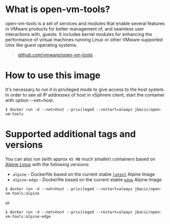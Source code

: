 # What is open-vm-tools?

open-vm-tools is a set of services and modules that enable several features in VMware products for better management of, and seamless user interactions with, guests. It includes kernel modules for enhancing the performance of virtual machines running Linux or other VMware supported Unix like guest operating systems.

> [github.com/vmware/open-vm-tools](https://github.com/vmware/open-vm-tools)

# How to use this image

It's necessary to run it in privileged mode to give access to the host system. In order to see all IP addresses of host in vSphrere client, start the container with option --net=host.

```console
$ docker run -d --net=host --privileged --restart=always jbacic/open-vm-tools
```

# Supported additional tags and versions

You can also run (with approx `45 MB` much smaller) containers based on [Alpine Linux](https://alpinelinux.org) with the following versions:

* `alpine` - Dockerfile based on the current stable [`latest`](https://hub.docker.com/_/alpine/) Alpine Image
* `alpine-edge`  - Dockerfile based on the current stable [`edge`](https://hub.docker.com/_/alpine/) Alpine Image

```console
$ docker run -d --net=host --privileged --restart=always jbacic/open-vm-tools:alpine
```
or
```console
$ docker run -d --net=host --privileged --restart=always jbacic/open-vm-tools:alpine-edge
```
